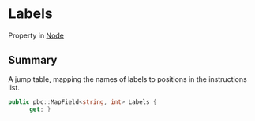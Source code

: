 # Labels

Property in [Node](yarn.node.md)

## Summary

A jump table, mapping the names of labels to positions in the instructions list.

```csharp
public pbc::MapField<string, int> Labels {
      get; }
```
